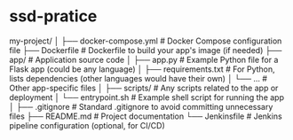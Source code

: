 # ssd-pratice


my-project/
│
├── docker-compose.yml       # Docker Compose configuration file
├── Dockerfile               # Dockerfile to build your app's image (if needed)
├── app/                     # Application source code
│   ├── app.py               # Example Python file for a Flask app (could be any language)
│   ├── requirements.txt     # For Python, lists dependencies (other languages would have their own)
│   └── ...                  # Other app-specific files
│
├── scripts/                 # Any scripts related to the app or deployment
│   └── entrypoint.sh        # Example shell script for running the app
│
├── .gitignore               # Standard .gitignore to avoid committing unnecessary files
├── README.md                # Project documentation
└── Jenkinsfile              # Jenkins pipeline configuration (optional, for CI/CD)
